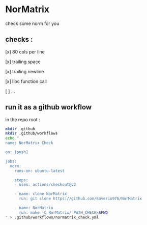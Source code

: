 # NorMatrix
check some norm for you

## checks :
[x] 80 cols per line

[x] trailing space

[x] trailing newline

[x] libc function call

[ ] ...

## run it as a github workflow
in the repo root :
```bash
mkdir .github
mkdir .github/workflows
echo "
name: NorMatrix Check

on: [push]

jobs:
  norm:
    runs-on: ubuntu-latest

    steps:
    - uses: actions/checkout@v2

    - name: clone NorMatrix
      run: git clone https://github.com/Saverio976/NorMatrix

    - name: NorMatrix
      run: make -C NorMatrix/ PATH_CHECK=$PWD
" > .github/workflows/normatrix_check.yml
```
